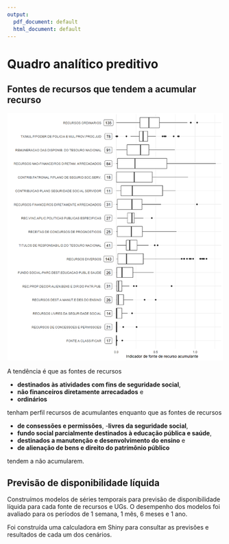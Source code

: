 ```yaml
---
output:
  pdf_document: default
  html_document: default
---
```

# Quadro analítico preditivo 



## Fontes de recursos que tendem a acumular recurso

<img src="04-quadro-preditivo_files/figure-html/unnamed-chunk-2-1.png" width="672" />

A tendência é que as fontes de recursos 

- **destinados às atividades com fins de seguridade social**, 
- **não financeiros diretamente arrecadados** e 
- **ordinários** 

tenham perfil recursos de acumulantes enquanto que as fontes de recursos 

- **de consessões e permissões**,
-**livres da seguridade social**,
- **fundo social parcialmente destinados à educação pública e saúde**,
- **destinados a manutenção e desenvolvimento do ensino** e 
- **de alienação de bens e direito do patrimônio público** 

tendem a  não acumularem.



## Previsão de disponibilidade líquida

Construímos modelos de séries temporais para previsão de disponibilidade líquida para cada fonte de recursos e UGs.
O desempenho dos modelos foi avaliado para os períodos de 1 semana, 1 mês, 6 meses e 1 ano.

Foi construída uma calculadora em Shiny para consultar as previsões e resultados de cada um dos cenários.

